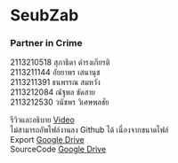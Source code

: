 # SeubZab
### Partner in Crime<br>
2113210518 สุภาธิดา ดำรงเกียรติ<br>
2113211144 อัยยาพร เสนานุช<br>
2113211391 ธนพรรณ สมหวัง<br>
2113212084 ณัฐพล ขัดสาย<br>
2113212530 วนัชพร วิเศษพลชัย<br>

รีวิวและอธิบาย [Video](https://drive.google.com/file/d/1oNwUyAvc93erBq7X58I8L_XjwGPhegv7/view?usp=drive_link) <br>
ไม่สามารถอัพไฟล์งานลง Github ได้ เนื่องจากขนาดไฟล์<br>
Export [Google Drive](https://drive.google.com/drive/folders/129mf84rEUix-C5tpFG55a4iMGhYR1PRo?usp=sharing)<br>
SourceCode [Google Drive](https://drive.google.com/drive/folders/1GmQ0PofRFfXGs_oNKkVESoftHW1MPGLc?usp=sharing)
